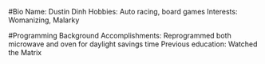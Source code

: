 #Bio
Name: Dustin Dinh
Hobbies: Auto racing, board games
Interests: Womanizing, Malarky

#Programming Background
Accomplishments: Reprogrammed both microwave and oven for daylight savings time
Previous education: Watched the Matrix